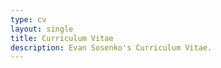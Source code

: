 ```yaml
---
type: cv
layout: single
title: Curriculum Vitae
description: Evan Sosenko's Curriculum Vitae.
---
```

